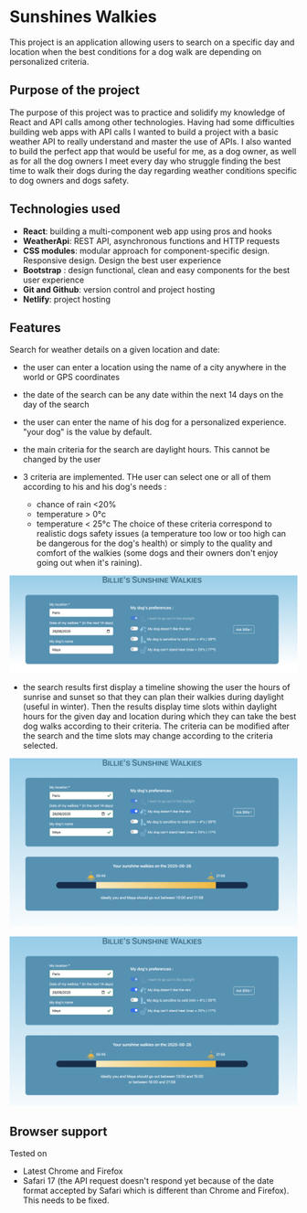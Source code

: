 # Sunshines Walkies

This project is an application allowing users to search on a specific day and location when the best conditions for a dog walk are depending on personalized criteria.

## Purpose of the project

The purpose of this project was to practice and solidify my knowledge of React and API calls among other technologies. Having had some difficulties building web apps with API calls I wanted to build a project with a basic weather API to really understand and master the use of APIs. 
I also wanted to build the perfect app that would be useful for me, as a dog owner, as well as for all the dog owners I meet every day who struggle finding the best time to walk their dogs during the day regarding weather conditions specific to dog owners and dogs safety.

## Technologies used
- **React**: building a multi-component web app using pros and hooks
- **WeatherApi**: REST API, asynchronous functions and HTTP requests
- **CSS modules**: modular approach for component-specific design. Responsive design. Design the best user experience
- **Bootstrap** : design functional, clean and easy components for the best user experience
- **Git and Github**: version control and project hosting
- **Netlify**: project hosting

## Features
Search for weather details on a given location and date:
- the user can enter a location using the name of a city anywhere in the world or GPS coordinates
- the date of the search can be any date within the next 14 days on the day of the search
- the user can enter the name of his dog for a personalized experience. "your dog" is the value by default.

- the main criteria for the search are daylight hours. This cannot be changed by the user
- 3 criteria are implemented. THe user can select one or all of them according to his and his dog's needs : 
  * chance of rain <20%
  * temperature > 0°c
  * temperature < 25°c
  The choice of these criteria correspond to realistic dogs safety issues (a temperature too low or too high can be dangerous for the dog's health) or simply to the quality and comfort of the walkies (some dogs and their owners don't enjoy going out when it's raining). 

![Search section](README-assets/screenshot-search.png)
    
- the search results first display a timeline showing the user the hours of sunrise and sunset so that they can plan their walkies during daylight (useful in winter). 
Then the results display time slots within daylight hours for the given day and location during which they can take the best dog walks according to their criteria. The criteria can be modified after the search and the time slots may change according to the criteria selected.

![Results with 1 criteria](README-assets/screenshot-results-1criteria.png)

![Results with 2 criteria](README-assets/screenshot-results-2criteria.png)


## Browser support

Tested on
- Latest Chrome and Firefox
- Safari 17 (the API request doesn't respond yet because of the date format accepted by Safari which is different than Chrome and Firefox). This needs to be fixed.